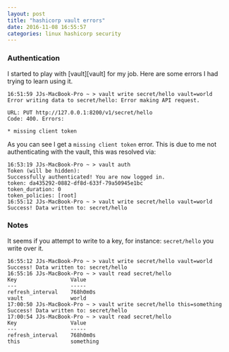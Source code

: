 ```yaml
---
layout: post
title: "hashicorp vault errors"
date: 2016-11-08 16:55:57
categories: linux hashicorp security
---
```


### Authentication

I started to play with [vault][vault] for my job. Here are some errors I had
trying to learn using it.

```shell
16:51:59 JJs-MacBook-Pro ~ > vault write secret/hello vault=world
Error writing data to secret/hello: Error making API request.

URL: PUT http://127.0.0.1:8200/v1/secret/hello
Code: 400. Errors:

* missing client token
```
As you can see I get a `missing client token` error. This is due to me
not authenticating with the vault, this was resolved via:

```shell
16:53:19 JJs-MacBook-Pro ~ > vault auth
Token (will be hidden):
Successfully authenticated! You are now logged in.
token: da435292-0882-df8d-633f-79a50945e1bc
token_duration: 0
token_policies: [root]
16:55:12 JJs-MacBook-Pro ~ > vault write secret/hello vault=world
Success! Data written to: secret/hello
```

### Notes

It seems if you attempt to write to a key, for instance: `secret/hello`
you write over it.

```shell
16:55:12 JJs-MacBook-Pro ~ > vault write secret/hello vault=world
Success! Data written to: secret/hello
16:55:16 JJs-MacBook-Pro ~ > vault read secret/hello
Key             	Value
---             	-----
refresh_interval	768h0m0s
vault           	world
17:00:50 JJs-MacBook-Pro ~ > vault write secret/hello this=something
Success! Data written to: secret/hello
17:00:54 JJs-MacBook-Pro ~ > vault read secret/hello
Key             	Value
---             	-----
refresh_interval	768h0m0s
this            	something
```
